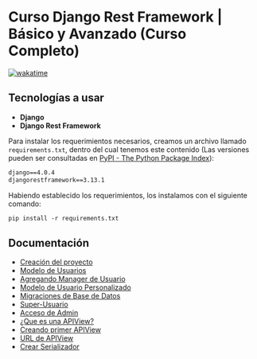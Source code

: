 # Curso Django Rest Framework | Básico y Avanzado (Curso Completo)

[![wakatime](https://wakatime.com/badge/user/8ef73281-6d0a-4758-af11-fd880ca3009c/project/7fd38207-3a08-4ed2-a96d-27c6a5c0345e.svg?style=for-the-badge)](https://wakatime.com/badge/user/8ef73281-6d0a-4758-af11-fd880ca3009c/project/7fd38207-3a08-4ed2-a96d-27c6a5c0345e)

## Tecnologías a usar

- **Django**
- **Django Rest Framework**

Para instalar los requerimientos necesarios, creamos un archivo llamado `requirements.txt`, dentro del cual tenemos este contenido (Las versiones pueden ser consultadas en [PyPI - The Python Package Index](https://pypi.org/)):

```txt
django==4.0.4
djangorestframework==3.13.1
```

Habiendo establecido los requerimientos, los instalamos con el siguiente comando:

```txt
pip install -r requirements.txt
```

## Documentación

- [Creación del proyecto](DOC/01_Creacion_Proyecto.md)
- [Modelo de Usuarios](DOC/02_Modelo_Usuarios.md)
- [Agregando Manager de Usuario](DOC/03_Agregando_Manager_Usuario.md)
- [Modelo de Usuario Personalizado](DOC/04_Modelo_Usuario_Personalizado.md)
- [Migraciones de Base de Datos](DOC/05_Migraciones_Base_Datos.md)
- [Super-Usuario](DOC/06_Super_Usuario.md)
- [Acceso de Admin](DOC/07_Acceso_Admin.md)
- [¿Que es una APIView?](DOC/08_Que_es_APIView.md)
- [Creando primer APIView](DOC/09_Creando_Primer_APIView.md)
- [URL de APIView](DOC/10_URL_APIView.md)
- [Crear Serializador](DOC/11_Crear_Serializador.md)
